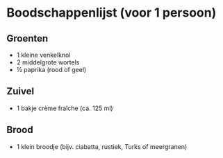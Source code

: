 # Boodschappenlijst (voor 1 persoon)

## Groenten
- 1 kleine venkelknol
- 2 middelgrote wortels
- ½ paprika (rood of geel)

## Zuivel
- 1 bakje crème fraîche (ca. 125 ml)

## Brood
- 1 klein broodje (bijv. ciabatta, rustiek, Turks of meergranen)